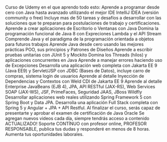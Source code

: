 Curso de Udemy en el que aprendo todo esto: 
Aprende a programar desde cero con Java hasta avanzado utilizando el mejor IDE IntelliJ IDEA (versión community o free)
Incluye mas de 50 tareas y desafíos a desarrollar con las soluciones que te preparan para postulaciones de trabajo y certificaciones.
Aprende a crear aplicaciones de Escritorio o Ventanas con Java
Domina la programación funcional de Java 8 con Expreciones Lambda y el API Stream
Comprende Java y el paradigma de la programación orientada a objetos para futuros trabajos
Aprende Java desde cero usando las mejores prácticas POO, sus principios y Patrones de Diseños
Aprende a escribir pruebas unitarias con JUnit 5 y Mockito
Domina los Threads (hilos) y aplicaciones concurrentes en Java
Aprende a manejar errores haciendo uso de Excepciones
Desarrolla una aplicación web completa con Jakarta EE 9 (Java EE9) y Servlet/JSP con JDBC (Bases de Datos), incluye carro de compras, sistema login de usuarios
Aprende al detalle Inyección de Dependencias y Contextos con Weld CDI de Jakarta EE 9
Aprende al detalle Enterprise JavaBeans (EJB 4), JPA, API RESTful (JAX-RS), Web Services SOAP (JAX-WS), JSF, PrimeFaces, Seguridad JAAS, JBoss Wildfly
Desarrollar aplicaciones web reales utilizando Spring Framework 5 con Spring Boot y Data JPA.
Desarrolla una aplicación Full Stack completa con Spring 5 y Angular + JPA + API Restful.
Al finalizar el curso, serás capaz de presentarte y aprobar el examen de certificación de Java Oracle
Se agregan nuevos videos cada día, siempre tendrás acceso a contenido ACTUALIZADO!
Soporte CONTÍNUO con profesor online, PROFESOR RESPONSABLE, publica tus dudas y responderé en menos de 8 horas.
Aumenta tus oportunidades laborales.
